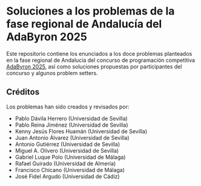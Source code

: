 # Soluciones a los problemas de la fase regional de Andalucía del AdaByron 2025

Este repositorio contiene los enunciados a los doce problemas planteados en la
fase regional de Andalucía del concurso de programación competitiva [AdaByron
2025](https://ada-byron.es/2025/reg/andalucia/), así como soluciones propuestas
por participantes del concurso y algunos problem setters.

## Créditos

Los problemas han sido creados y revisados por:

- Pablo Dávila Herrero (Universidad de Sevilla)
- Pablo Reina Jiménez (Universidad de Sevilla)
- Kenny Jesús Flores Huamán (Universidad de Sevilla)
- Juan Antonio Álvarez (Universidad de Sevilla)
- Antonio Gutiérrez (Universidad de Sevilla)
- Miguel A. Olivero (Universidad de Sevilla)
- Gabriel Luque Polo (Universidad de Málaga)
- Rafael Guirado (Universidad de Almería)
- Francisco Chicano (Universidad de Málaga)
- José Fidel Argudo (Universidad de Cádiz)


<!-- En el directorio de cada problema se incluye un listado de personas que han
contribuido a la solución del mismo, en el fichero `CONTRIBUYENTES.md`. -->
